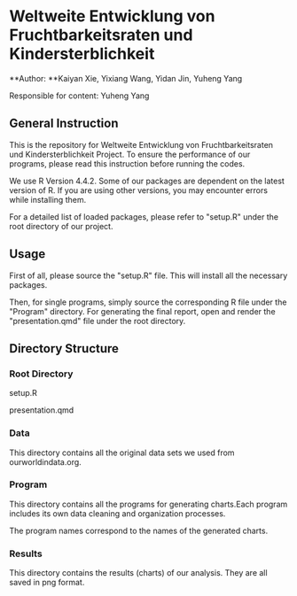 # Weltweite Entwicklung von Fruchtbarkeitsraten und Kindersterblichkeit

**Author: **Kaiyan Xie, Yixiang Wang, Yidan Jin, Yuheng Yang

Responsible for content: Yuheng Yang

## General Instruction

This is the repository for Weltweite Entwicklung von Fruchtbarkeitsraten und Kindersterblichkeit Project.
To ensure the performance of our programs, please read this instruction before running the codes.

We use R Version 4.4.2. Some of our packages are dependent on the latest version of R.
If you are using other versions, you may encounter errors while installing them.

For a detailed list of loaded packages, please refer to "setup.R" under the
root directory of our project.

## Usage

First of all, please source the "setup.R" file. This will install all the
necessary packages.

Then, for single programs, simply source the corresponding R file under the
"Program" directory. For generating the final report, open and render the "presentation.qmd" file 
under the root directory.

## Directory Structure

### Root Directory

setup.R

presentation.qmd

### Data

This directory contains all the original data sets we used from ourworldindata.org.

### Program

This directory contains all the programs for generating charts.Each program includes 
its own data cleaning and organization processes.

The program names correspond to the names of the generated charts.

### Results

This directory contains the results (charts) of our analysis. They are all saved in png format.
